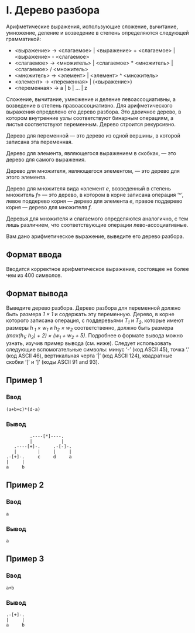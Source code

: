 # I. Дерево разбора

Арифметические выражения, использующие сложение, вычитание, умножение, деление и возведение в степень определяются
следующей грамматикой:

* <выражение> -> <слагаемое> | <выражение> + <слагаемое> | <выражение> - <слагаемое>
* <слагаемое> -> <множитель> | <слагаемое> * <множитель> | <слагаемое> / <множитель>
* <множитель> -> <элемент> | <элемент> ^ <множитель>
* <элемент> -> <переменная> | (<выражение>)
* <переменная> -> a | b | ... | z

Сложение, вычитание, умножение и деление левоассоциативны, а возведение в степень правоассоциативно. Для арифметического
выражения определено его дерево разбора. Это двоичное дерево, в котором внутренние узлы соответствуют бинарным
операциям, а листья соответствуют переменным. Дерево строится рекурсивно.

Дерево для переменной — это дерево из одной вершины, в которой записана эта переменная.

Дерево для элемента, являющегося выражением в скобках, — это дерево для самого выражения.

Дерево для множителя, являющегося элементом, — это дерево для этого элемента.

Дерево для множителя вида «элемент _e_, возведенный в степень множитель _f_» — это дерево, в котором в корне записана
операция ‘^’, левое поддерево корня — дерево для элемента _e_, правое поддерево корня — дерево для множителя _f_.

Деревья для множителя и слагаемого определяются аналогично, с тем лишь различием, что соответствующие операции
лево-ассоциативные.

Вам дано арифметическое выражение, выведите его дерево разбора.

## Формат ввода

Вводится корректное арифметическое выражение, состоящее не более чем из 400 символов.

## Формат вывода

Выведите дерево разбора. Дерево разбора для переменной должно быть размера _1 × 1_ и содержать эту переменную. Дерево, в
корне которого записана операция, с поддеревьями _T<sub>1</sub>_ и _T<sub>2</sub>_, которые имеют размеры _h<sub>
1</sub> × w<sub>1</sub>_ и _h<sub>2</sub> × w<sub>2</sub>_ соответственно, должно быть размера _(max(h<sub>1</sub>;
h<sub>2</sub>) + 2) × (w<sub>1</sub> + w<sub>2</sub> + 5)_. Подробнее о формате вывода можно узнать, изучив пример
вывода (см. ниже). Следует использовать следующие вспомогательные символы: минус ‘-’ (код ASCII 45), точка ‘.’ (код
ASCII 46), вертикальная черта ‘|’ (код ASCII 124), квадратные скобки ‘[’ и ‘]’ (коды ASCII 91 and 93).

## Пример 1

### Ввод

    (a+b+c)*(d-a)

### Вывод

             .----[*]----.   
             |           |   
       .----[+]-.     .-[-]-.
       |        |     |     |
    .-[+]-.     c     d     a
    |     |                  
    a     b                  

## Пример 2

### Ввод

    a

### Вывод

    a

## Пример 3

### Ввод

    a+b

### Вывод

    .-[+]-.
    |     |
    a     b
